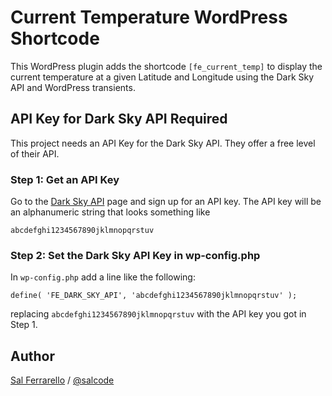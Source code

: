 # Current Temperature WordPress Shortcode

This WordPress plugin adds the shortcode `[fe_current_temp]` to display the current temperature at a given Latitude and Longitude using the Dark Sky API and WordPress transients.

## API Key for Dark Sky API Required

This project needs an API Key for the Dark Sky API. They offer a free level of their API.

### Step 1: Get an API Key

Go to the [Dark Sky API](https://darksky.net/dev/) page and sign up for an API key. The API key will be an alphanumeric string that looks something like

```
abcdefghi1234567890jklmnopqrstuv
```

### Step 2: Set the Dark Sky API Key in wp-config.php

In `wp-config.php` add a line like the following:

```
define( 'FE_DARK_SKY_API', 'abcdefghi1234567890jklmnopqrstuv' );
```

replacing `abcdefghi1234567890jklmnopqrstuv` with the API key you got in Step 1.

## Author

[Sal Ferrarello](https://salferrarello.com) / [@salcode](https://twitter.com/salcode)

